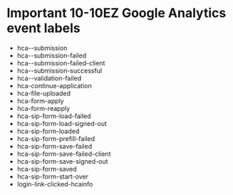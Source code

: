 # Important 10-10EZ Google Analytics event labels

- hca--submission
- hca--submission-failed
- hca--submission-failed-client
- hca--submission-successful
- hca--validation-failed
- hca-continue-application
- hca-file-uploaded
- hca-form-apply
- hca-form-reapply
- hca-sip-form-load-failed
- hca-sip-form-load-signed-out
- hca-sip-form-loaded
- hca-sip-form-prefill-failed
- hca-sip-form-save-failed
- hca-sip-form-save-failed-client
- hca-sip-form-save-signed-out
- hca-sip-form-saved
- hca-sip-form-start-over
- login-link-clicked-hcainfo
